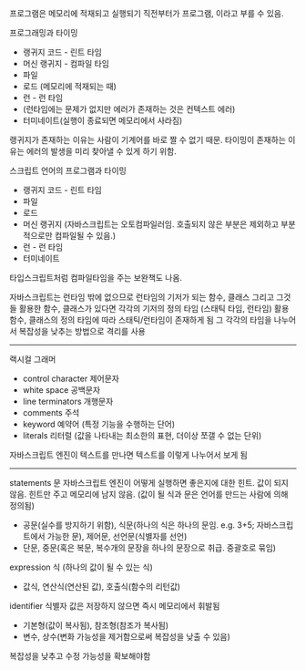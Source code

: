 프로그램은 메모리에 적재되고 실행되기 직전부터가 프로그램, 이라고 부를 수 있음.

프로그래밍과 타이밍
* 랭귀지 코드 - 린트 타임
* 머신 랭귀지 - 컴파일 타임
* 파일
* 로드 (메모리에 적재되는 때)
* 런 - 런 타임
* (런타임에는 문제가 없지만 에러가 존재하는 것은 컨텍스트 에러)
* 터미네이트(실행이 종료되면 메모리에서 사라짐)

랭귀지가 존재하는 이유는 사람이 기계어를 바로 짤 수 없기 때문.
타이밍이 존재하는 이유는 에러의 발생을 미리 찾아낼 수 있게 하기 위함.

스크립트 언어의 프로그램과 타이밍
* 랭귀지 코드 - 린트 타임
* 파일
* 로드
* 머신 랭귀지 (자바스크립트는 오토컴파일러임. 호출되지 않은 부분은 제외하고 부분적으로만 컴파일될 수 있음.)
* 런 - 런 타임
* 터미네이트

타입스크립트처럼 컴파일타임을 주는 보완책도 나옴.

자바스크립트는 런타임 밖에 없으므로
런타임의 기저가 되는 함수, 클래스
그리고 그것들 활용한 함수, 클래스가 있다면
각각의 기저의 정의 타임 (스태틱 타임, 런타임)
활용 함수, 클래스의 정의 타임에 따라 스태틱/런타임이 존재하게 됨
그 각각의 타임을 나누어서 복잡성을 낮추는 방법으로 격리를 사용

---

랙시컬 그래머
* control character 제어문자
* white space 공백문자
* line terminators 개행문자
* comments 주석
* keyword 예약어 (특정 기능을 수행하는 단어)
* literals 리터럴 (값을 나타내는 최소한의 표현, 더이상 쪼갤 수 없는 단위)

자바스크립트 엔진이 텍스트를 만나면 텍스트를 이렇게 나누어서 보게 됨


---

statements 문
자바스크립트 엔진이 어떻게 실행하면 좋은지에 대한 힌트. 값이 되지 않음. 힌트만 주고 메모리에 남지 않음. (값이 될 식과 문은 언어를 만드는 사람에 의해 정의됨)
* 공문(실수를 방지하기 위함), 식문(하나의 식은 하나의 문임. e.g. 3+5; 자바스크립트에서 가능한 문), 제어문, 선언문(식별자를 선언) 
* 단문, 중문(혹은 복문, 복수개의 문장을 하나의 문장으로 취급. 중괄호로 묶임)

expression 식 (하나의 값이 될 수 있는 식)
* 값식, 연산식(연산된 값), 호출식(함수의 리턴값)

identifier 식별자
값은 저장하지 않으면 즉시 메모리에서 휘발됨
* 기본형(값이 복사됨), 참조형(참조가 복사됨)
* 변수, 상수(변화 가능성을 제거함으로써 복잡성을 낮출 수 있음)

복잡성을 낮추고 수정 가능성을 확보해야함
